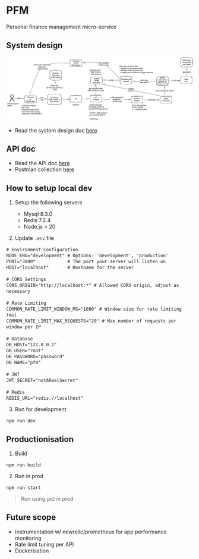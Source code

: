 # PFM

Personal finance management micro-service

## System design

![high level design](./docs/hld.png 'High level design')

-   Read the system design doc [here](./docs/design.md)

## API doc

-   Read the API doc [here](./docs/design.md)
-   Postman collection [here](./docs/postman_collection.json)

## How to setup local dev

1. Setup the following servers

    - Mysql 8.3.0
    - Redis 7.2.4
    - Node.js > 20

2. Update `.env` file

```shell
# Environment Configuration
NODE_ENV="development" # Options: 'development', 'production'
PORT="3000"            # The port your server will listen on
HOST="localhost"       # Hostname for the server

# CORS Settings
CORS_ORIGIN="http://localhost:*" # Allowed CORS origin, adjust as necessary

# Rate Limiting
COMMON_RATE_LIMIT_WINDOW_MS="1000" # Window size for rate limiting (ms)
COMMON_RATE_LIMIT_MAX_REQUESTS="20" # Max number of requests per window per IP

# Database
DB_HOST="127.0.0.1"
DB_USER="root"
DB_PASSWORD="password"
DB_NAME="pfm"

# JWT
JWT_SECRET="notARealSecret"

# Redis
REDIS_URL="redis://localhost"
```

3. Run for development

```shell
npm run dev
```

## Productionisation

1. Build

```shell
npm run build
```

2. Run in prod

```shell
npm run start
```

> Run using `pm2` in prod

## Future scope

-   Instrumentation w/ newrelic/prometheus for app performance monitoring
-   Rate limit tuning per API
-   Dockerisation
